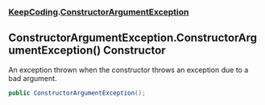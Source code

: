 ### [KeepCoding](KeepCoding.md 'KeepCoding').[ConstructorArgumentException](KeepCoding_ConstructorArgumentException.md 'KeepCoding.ConstructorArgumentException')
## ConstructorArgumentException.ConstructorArgumentException() Constructor
An exception thrown when the constructor throws an exception due to a bad argument.  
```csharp
public ConstructorArgumentException();
```
